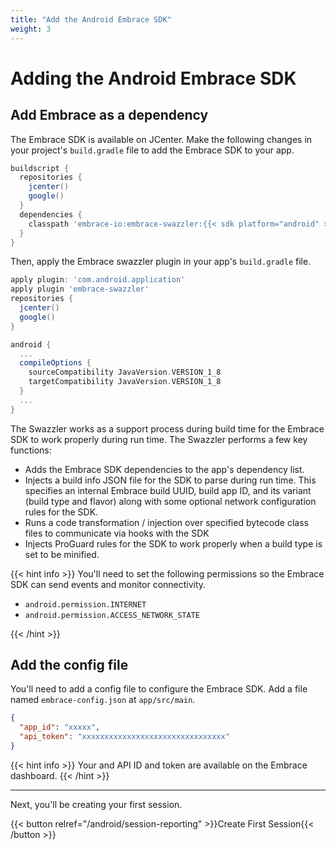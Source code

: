 ```yaml
---
title: "Add the Android Embrace SDK"
weight: 3
---
```


# Adding the Android Embrace SDK

## Add Embrace as a dependency

The Embrace SDK is available on JCenter. Make the following changes in your
project's `build.gradle` file to add the Embrace SDK to your app.

```groovy
buildscript {
  repositories {
    jcenter()
    google()
  }
  dependencies {
    classpath 'embrace-io:embrace-swazzler:{{< sdk platform="android" >}}'
  }
}
```

Then, apply the Embrace swazzler plugin in your app's `build.gradle` file.

```groovy
apply plugin: 'com.android.application'
apply plugin 'embrace-swazzler'
repositories {
  jcenter()
  google()
}

android {
  ...
  compileOptions {
    sourceCompatibility JavaVersion.VERSION_1_8
    targetCompatibility JavaVersion.VERSION_1_8
  }
  ...
}

```

The Swazzler works as a support process during build time for the Embrace SDK to work properly during run time.
The Swazzler performs a few key functions:
* Adds the Embrace SDK dependencies to the app's dependency list.
* Injects a build info JSON file for the SDK to parse during run time. This specifies an internal Embrace build UUID, build app ID, and its variant (build type and flavor) along with some optional network configuration rules for the SDK.
* Runs a code transformation / injection over specified bytecode class files to communicate via hooks with the SDK
* Injects ProGuard rules for the SDK to work properly when a build type is set to be minified.

{{< hint info >}}
You'll need to set the following permissions so the Embrace SDK can send events
and monitor connectivity. 

* `android.permission.INTERNET`
* `android.permission.ACCESS_NETWORK_STATE`

{{< /hint >}}

## Add the config file

You'll need to add a config file to configure the Embrace SDK. Add a file named
`embrace-config.json` at `app/src/main`.

```json
{
  "app_id": "xxxxx",
  "api_token": "xxxxxxxxxxxxxxxxxxxxxxxxxxxxxxxx"
}
```

{{< hint info >}}
Your and API ID and token are available on the Embrace dashboard.
{{< /hint >}}

---

Next, you'll be creating your first session.

{{< button relref="/android/session-reporting" >}}Create First Session{{< /button >}}
